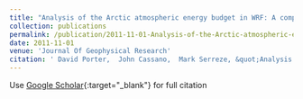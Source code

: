 ```yaml
---
title: "Analysis of the Arctic atmospheric energy budget in WRF: A comparison with reanalyses and satellite observations"
collection: publications
permalink: /publication/2011-11-01-Analysis-of-the-Arctic-atmospheric-energy-budget-in-WRF-A-comparison-with-reanalyses-and-satellite-observations
date: 2011-11-01
venue: 'Journal Of Geophysical Research'
citation: ' David Porter,  John Cassano,  Mark Serreze, &quot;Analysis of the Arctic atmospheric energy budget in WRF: A comparison with reanalyses and satellite observations.&quot; Journal Of Geophysical Research, 2011.'
---
```

Use [Google Scholar](https://scholar.google.com/scholar?q=Analysis+of+the+Arctic+atmospheric+energy+budget+in+WRF:+A+comparison+with+reanalyses+and+satellite+observations){:target="_blank"} for full citation